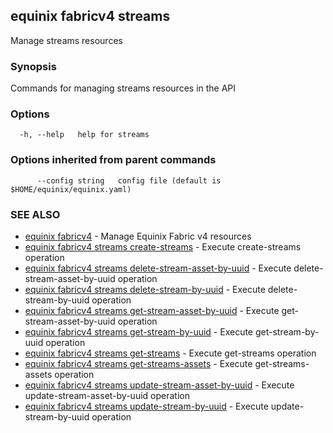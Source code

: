 ## equinix fabricv4 streams

Manage streams resources

### Synopsis

Commands for managing streams resources in the API

### Options

```
  -h, --help   help for streams
```

### Options inherited from parent commands

```
      --config string   config file (default is $HOME/equinix/equinix.yaml)
```

### SEE ALSO

* [equinix fabricv4](equinix_fabricv4.md)	 - Manage Equinix Fabric v4 resources
* [equinix fabricv4 streams create-streams](equinix_fabricv4_streams_create-streams.md)	 - Execute create-streams operation
* [equinix fabricv4 streams delete-stream-asset-by-uuid](equinix_fabricv4_streams_delete-stream-asset-by-uuid.md)	 - Execute delete-stream-asset-by-uuid operation
* [equinix fabricv4 streams delete-stream-by-uuid](equinix_fabricv4_streams_delete-stream-by-uuid.md)	 - Execute delete-stream-by-uuid operation
* [equinix fabricv4 streams get-stream-asset-by-uuid](equinix_fabricv4_streams_get-stream-asset-by-uuid.md)	 - Execute get-stream-asset-by-uuid operation
* [equinix fabricv4 streams get-stream-by-uuid](equinix_fabricv4_streams_get-stream-by-uuid.md)	 - Execute get-stream-by-uuid operation
* [equinix fabricv4 streams get-streams](equinix_fabricv4_streams_get-streams.md)	 - Execute get-streams operation
* [equinix fabricv4 streams get-streams-assets](equinix_fabricv4_streams_get-streams-assets.md)	 - Execute get-streams-assets operation
* [equinix fabricv4 streams update-stream-asset-by-uuid](equinix_fabricv4_streams_update-stream-asset-by-uuid.md)	 - Execute update-stream-asset-by-uuid operation
* [equinix fabricv4 streams update-stream-by-uuid](equinix_fabricv4_streams_update-stream-by-uuid.md)	 - Execute update-stream-by-uuid operation

